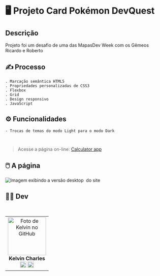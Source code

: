 # 🖥️ Projeto Card Pokémon DevQuest

## Descrição

Projeto foi um desafio de uma das MapasDev Week com os Gêmeos Ricardo e Roberto

## ✍️ Processo

    . Marcação semântica HTML5
    . Propriedades personalizadas de CSS3
    . Flexbox
    . Grid
    . Design responsivo
    . JavaScript



## ⚙ Funcionalidades

    - Trocas de temas do modo Light para o modo Dark
  
         

> Acesse a página on-line: <a href="https://card-pokemon-two.vercel.app/" target=_blank> Calculator app </a>

## 🖱️ A página

<img src="src/gif/gif.gif" alt="Imagem exibindo a versão desktop  do site">

## 👩‍💻 Dev

<table align="center">
    <tr>  
        <td align="center">
            <div>
                <img src="https://avatars.githubusercontent.com/u/110488969?v=4"width="120px;" alt="Foto de Kelvin no GitHub"/><br>
                    <b> Kelvin Charles </b><br>
                        <a href="https://www.linkedin.com/in/kelvin-charles/" alt="Linkedin"><img src="https://img.shields.io/badge/LinkedIn-0077B5?style=for-the-badge&logo=linkedin&logoColor=white" height="20"></a>
                        <a href="https://github.com/kelvincharlesdev" alt="GitHub"><img src="https://img.shields.io/badge/GitHub-100000?style=for-the-badge&logo=github&logoColor=white" height="20"></a>
            </div>
        </td>
    </tr>
</table>